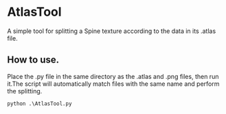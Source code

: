 # AtlasTool
A simple tool for splitting a Spine texture according to the data in its .atlas file.

## How to use.
Place the .py file in the same directory as the .atlas and .png files, then run it.The script will automatically match files with the same name and perform the splitting.

```
python .\AtlasTool.py
```